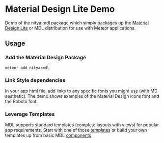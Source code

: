 # Material Design Lite Demo

Demo of the nitya:mdl package which simply packages up the [Material Design Lite](http://www.getmdl.io/) or MDL distribution 
for use with Meteor applications.

## Usage

### Add the Material Design Package
```
meteor add nitya:mdl
```

### Link Style dependencies
In your app html file, add links to any specific fonts you might use (with MD aesthetic).
The demo shows examples of the Material Design icons font and the Roboto font.

### Leverage Templates
MDL supports standard templates (complete layouts with views) for popular app requirements. Start with one of 
those [templates](http://www.getmdl.io/templates/index.html) or build your own templates up from basic 
MDL [components](http://www.getmdl.io/components/index.html)
